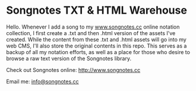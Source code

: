 # Songnotes TXT & HTML Warehouse

Hello. Whenever I add a song to my www.songnotes.cc online notation collection, I first create a .txt and then .html version of the assets I've created. While the content from these .txt and .html assets will go into my web CMS, I'll also store the original contents in this repo. This serves as a backup of all my notation efforts, as well as a place for those who desire to browse a raw text version of the Songnotes library.

Check out Songnotes online:
http://www.songnotes.cc

Email me:
info@songnotes.cc